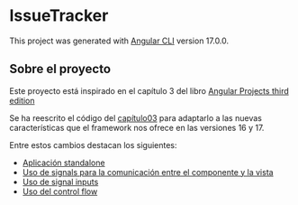 # IssueTracker

This project was generated with [Angular CLI](https://github.com/angular/angular-cli) version 17.0.0.

## Sobre el proyecto

Este proyecto está inspirado en el capítulo 3 del libro [Angular Projects third edition](https://github.com/PacktPublishing/Angular-Projects-Third-Edition)

Se ha reescrito el código del [capítulo03](https://github.com/PacktPublishing/Angular-Projects-Third-Edition/tree/main/Chapter03) para adaptarlo a las nuevas características que el framework nos ofrece en las versiones 16 y 17.

Entre estos cambios destacan los siguientes:

* [Aplicación standalone](https://github.com/ricardo-roguez/angular-17-issue-tracking/blob/master/src/main.ts)
* [Uso de signals para la comunicación entre el componente y la vista](https://github.com/ricardo-roguez/angular-17-issue-tracking/blob/116ddfd16b17db01c584b8d06337ff7c5ca3e419/src/app/issues/issue-list/issue-list.component.ts#L24)
* [Uso de signal inputs](https://github.com/ricardo-roguez/angular-17-issue-tracking/blob/116ddfd16b17db01c584b8d06337ff7c5ca3e419/src/app/issues/issue-edit/issue-edit.component.ts#L19)
* [Uso del control flow](https://github.com/ricardo-roguez/angular-17-issue-tracking/blob/116ddfd16b17db01c584b8d06337ff7c5ca3e419/src/app/issues/issue-list/issue-list.component.html#L1)
